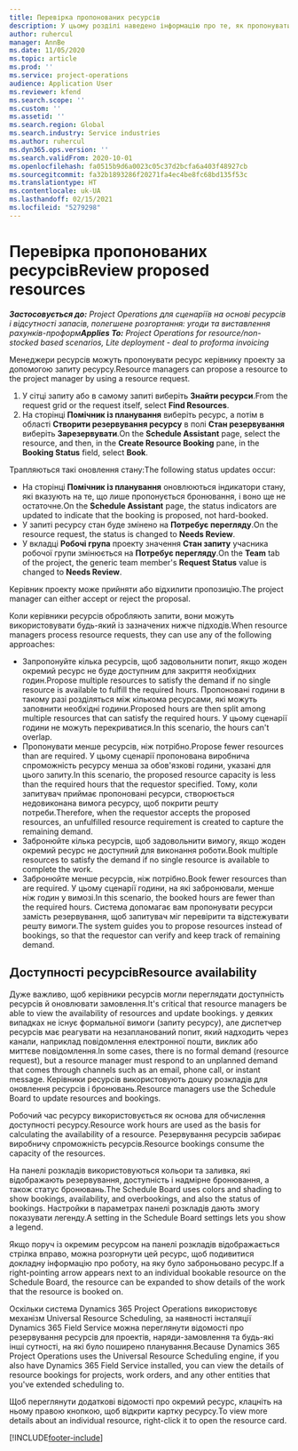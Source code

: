 ```yaml
---
title: Перевірка пропонованих ресурсів
description: У цьому розділі наведено інформацію про те, як пропонувати проектні ресурси.
author: ruhercul
manager: AnnBe
ms.date: 11/05/2020
ms.topic: article
ms.prod: ''
ms.service: project-operations
audience: Application User
ms.reviewer: kfend
ms.search.scope: ''
ms.custom: ''
ms.assetid: ''
ms.search.region: Global
ms.search.industry: Service industries
ms.author: ruhercul
ms.dyn365.ops.version: ''
ms.search.validFrom: 2020-10-01
ms.openlocfilehash: fa0515b9d6a0023c05c37d2bcfa6a403f48927cb
ms.sourcegitcommit: fa32b1893286f20271fa4ec4be8fc68bd135f53c
ms.translationtype: HT
ms.contentlocale: uk-UA
ms.lasthandoff: 02/15/2021
ms.locfileid: "5279298"
---
```

# <a name="review-proposed-resources"></a><span data-ttu-id="8a1b4-103">Перевірка пропонованих ресурсів</span><span class="sxs-lookup"><span data-stu-id="8a1b4-103">Review proposed resources</span></span>

<span data-ttu-id="8a1b4-104">_**Застосовується до:** Project Operations для сценаріїв на основі ресурсів і відсутності запасів, полегшене розгортання: угоди та виставлення рахунків-проформ_</span><span class="sxs-lookup"><span data-stu-id="8a1b4-104">_**Applies To:** Project Operations for resource/non-stocked based scenarios, Lite deployment - deal to proforma invoicing_</span></span>

<span data-ttu-id="8a1b4-105">Менеджери ресурсів можуть пропонувати ресурс керівнику проекту за допомогою запиту ресурсу.</span><span class="sxs-lookup"><span data-stu-id="8a1b4-105">Resource managers can propose a resource to the project manager by using a resource request.</span></span>

1. <span data-ttu-id="8a1b4-106">У сітці запиту або в самому запиті виберіть **Знайти ресурси**.</span><span class="sxs-lookup"><span data-stu-id="8a1b4-106">From the request grid or the request itself, select **Find Resources**.</span></span>
2. <span data-ttu-id="8a1b4-107">На сторінці **Помічник із планування** виберіть ресурс, а потім в області **Створити резервування ресурсу** в полі **Стан резервування** виберіть **Зарезервувати**.</span><span class="sxs-lookup"><span data-stu-id="8a1b4-107">On the **Schedule Assistant** page, select the resource, and then, in the **Create Resource Booking** pane, in the **Booking Status** field, select **Book**.</span></span>

<span data-ttu-id="8a1b4-108">Трапляються такі оновлення стану:</span><span class="sxs-lookup"><span data-stu-id="8a1b4-108">The following status updates occur:</span></span>

- <span data-ttu-id="8a1b4-109">На сторінці **Помічник із планування** оновлюються індикатори стану, які вказують на те, що лише пропонується бронювання, і воно ще не остаточне.</span><span class="sxs-lookup"><span data-stu-id="8a1b4-109">On the **Schedule Assistant** page, the status indicators are updated to indicate that the booking is proposed, not hard-booked.</span></span>
- <span data-ttu-id="8a1b4-110">У запиті ресурсу стан буде змінено на **Потребує перегляду**.</span><span class="sxs-lookup"><span data-stu-id="8a1b4-110">On the resource request, the status is changed to **Needs Review**.</span></span>
- <span data-ttu-id="8a1b4-111">У вкладці **Робочі група** проекту значення **Стан запиту** учасника робочої групи змінюється на **Потребує перегляду**.</span><span class="sxs-lookup"><span data-stu-id="8a1b4-111">On the **Team** tab of the project, the generic team member's **Request Status** value is changed to **Needs Review**.</span></span>

<span data-ttu-id="8a1b4-112">Керівник проекту може прийняти або відхилити пропозицію.</span><span class="sxs-lookup"><span data-stu-id="8a1b4-112">The project manager can either accept or reject the proposal.</span></span>

<span data-ttu-id="8a1b4-113">Коли керівники ресурсів обробляють запити, вони можуть використовувати будь-який із зазначених нижче підходів.</span><span class="sxs-lookup"><span data-stu-id="8a1b4-113">When resource managers process resource requests, they can use any of the following approaches:</span></span>

- <span data-ttu-id="8a1b4-114">Запропонуйте кілька ресурсів, щоб задовольнити попит, якщо жоден окремий ресурс не буде доступним для закриття необхідних годин.</span><span class="sxs-lookup"><span data-stu-id="8a1b4-114">Propose multiple resources to satisfy the demand if no single resource is available to fulfill the required hours.</span></span> <span data-ttu-id="8a1b4-115">Пропоновані години в такому разі розділяться між кількома ресурсами, які можуть заповнити необхідні години.</span><span class="sxs-lookup"><span data-stu-id="8a1b4-115">Proposed hours are then split among multiple resources that can satisfy the required hours.</span></span> <span data-ttu-id="8a1b4-116">У цьому сценарії години не можуть перекриватися.</span><span class="sxs-lookup"><span data-stu-id="8a1b4-116">In this scenario, the hours can't overlap.</span></span>
- <span data-ttu-id="8a1b4-117">Пропонувати менше ресурсів, ніж потрібно.</span><span class="sxs-lookup"><span data-stu-id="8a1b4-117">Propose fewer resources than are required.</span></span> <span data-ttu-id="8a1b4-118">У цьому сценарії пропонована виробнича спроможність ресурсу менша за обов'язкові години, указані для цього запиту.</span><span class="sxs-lookup"><span data-stu-id="8a1b4-118">In this scenario, the proposed resource capacity is less than the required hours that the requestor specified.</span></span> <span data-ttu-id="8a1b4-119">Тому, коли запитувач приймає пропоновані ресурси, створюється недовиконана вимога ресурсу, щоб покрити решту потреби.</span><span class="sxs-lookup"><span data-stu-id="8a1b4-119">Therefore, when the requestor accepts the proposed resources, an unfulfilled resource requirement is created to capture the remaining demand.</span></span>
- <span data-ttu-id="8a1b4-120">Забронюйте кілька ресурсів, щоб задовольнити вимогу, якщо жоден окремий ресурс не доступний для виконання роботи.</span><span class="sxs-lookup"><span data-stu-id="8a1b4-120">Book multiple resources to satisfy the demand if no single resource is available to complete the work.</span></span>
- <span data-ttu-id="8a1b4-121">Забронюйте менше ресурсів, ніж потрібно.</span><span class="sxs-lookup"><span data-stu-id="8a1b4-121">Book fewer resources than are required.</span></span> <span data-ttu-id="8a1b4-122">У цьому сценарії години, на які забронювали, менше ніж годин у вимозі.</span><span class="sxs-lookup"><span data-stu-id="8a1b4-122">In this scenario, the booked hours are fewer than the required hours.</span></span> <span data-ttu-id="8a1b4-123">Система допомагає вам пропонувати ресурси замість резервування, щоб запитувач міг перевірити та відстежувати решту вимоги.</span><span class="sxs-lookup"><span data-stu-id="8a1b4-123">The system guides you to propose resources instead of bookings, so that the requestor can verify and keep track of remaining demand.</span></span>

## <a name="resource-availability"></a><span data-ttu-id="8a1b4-124">Доступності ресурсів</span><span class="sxs-lookup"><span data-stu-id="8a1b4-124">Resource availability</span></span>

<span data-ttu-id="8a1b4-125">Дуже важливо, щоб керівники ресурсів могли переглядати доступність ресурсів й оновлювати замовлення.</span><span class="sxs-lookup"><span data-stu-id="8a1b4-125">It's critical that resource managers be able to view the availability of resources and update bookings.</span></span> <span data-ttu-id="8a1b4-126">у деяких випадках не існує формальної вимоги (запиту ресурсу), але диспетчер ресурсів має реагувати на незапланований попит, який надходить через канали, наприклад повідомлення електронної пошти, виклик або миттєве повідомлення.</span><span class="sxs-lookup"><span data-stu-id="8a1b4-126">In some cases, there is no formal demand (resource request), but a resource manager must respond to an unplanned demand that comes through channels such as an email, phone call, or instant message.</span></span> <span data-ttu-id="8a1b4-127">Керівники ресурсів використовують дошку розкладів для оновлення ресурсів і бронювань.</span><span class="sxs-lookup"><span data-stu-id="8a1b4-127">Resource managers use the Schedule Board to update resources and bookings.</span></span>

<span data-ttu-id="8a1b4-128">Робочий час ресурсу використовується як основа для обчислення доступності ресурсу.</span><span class="sxs-lookup"><span data-stu-id="8a1b4-128">Resource work hours are used as the basis for calculating the availability of a resource.</span></span> <span data-ttu-id="8a1b4-129">Резервування ресурсів забирає виробничу спроможність ресурсів.</span><span class="sxs-lookup"><span data-stu-id="8a1b4-129">Resource bookings consume the capacity of the resources.</span></span>

<span data-ttu-id="8a1b4-130">На панелі розкладів використовуються кольори та заливка, які відображають резервування, доступність і надмірне бронювання, а також статус бронювань.</span><span class="sxs-lookup"><span data-stu-id="8a1b4-130">The Schedule Board uses colors and shading to show bookings, availability, and overbookings, and also the status of bookings.</span></span> <span data-ttu-id="8a1b4-131">Настройки в параметрах панелі розкладів дають змогу показувати легенду.</span><span class="sxs-lookup"><span data-stu-id="8a1b4-131">A setting in the Schedule Board settings lets you show a legend.</span></span>

<span data-ttu-id="8a1b4-132">Якщо поруч із окремим ресурсом на панелі розкладів відображається стрілка вправо, можна розгорнути цей ресурс, щоб подивитися докладну інформацію про роботу, на яку було заброньовано ресурс.</span><span class="sxs-lookup"><span data-stu-id="8a1b4-132">If a right-pointing arrow appears next to an individual bookable resource on the Schedule Board, the resource can be expanded to show details of the work that the resource is booked on.</span></span>

<span data-ttu-id="8a1b4-133">Оскільки система Dynamics 365 Project Operations використовує механізм Universal Resource Scheduling, за наявності інсталяції Dynamics 365 Field Service можна переглянути відомості про резервування ресурсів для проектів, наряди-замовлення та будь-які інші сутності, на які було поширено планування.</span><span class="sxs-lookup"><span data-stu-id="8a1b4-133">Because Dynamics 365 Project Operations uses the Universal Resource Scheduling engine, if you also have Dynamics 365 Field Service installed, you can view the details of resource bookings for projects, work orders, and any other entities that you've extended scheduling to.</span></span>

<span data-ttu-id="8a1b4-134">Щоб переглянути додаткові відомості про окремий ресурс, клацніть на ньому правою кнопкою, щоб відкрити картку ресурсу.</span><span class="sxs-lookup"><span data-stu-id="8a1b4-134">To view more details about an individual resource, right-click it to open the resource card.</span></span>



[!INCLUDE[footer-include](../includes/footer-banner.md)]